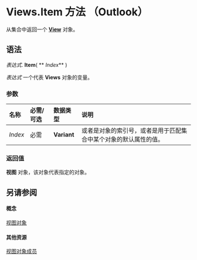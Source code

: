 
# Views.Item 方法 （Outlook）

从集合中返回一个  **[View](41c8d149-9912-1685-4c8b-3c849cc6f1ed.md)** 对象。


## 语法

 _表达式_. **Item**( ** _Index_** )

 _表达式_ 一个代表 **Views** 对象的变量。


### 参数



|**名称**|**必需/可选**|**数据类型**|**说明**|
|:-----|:-----|:-----|:-----|
| _Index_|必需|**Variant**|或者是对象的索引号，或者是用于匹配集合中某个对象的默认属性的值。|

### 返回值

 **视图** 对象，该对象代表指定的对象。


## 另请参阅


#### 概念


[视图对象](5dd7edc2-12a2-f4c2-d158-8053d80e8dc9.md)
#### 其他资源


[视图对象成员](ef117404-2104-b3fa-b749-56c2cb32492c.md)